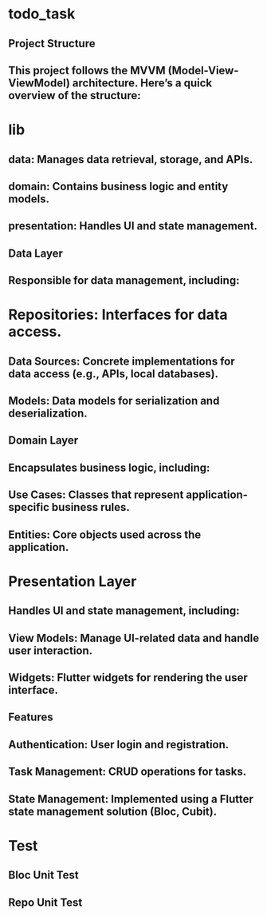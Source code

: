 # todo_task

## Project Structure
## This project follows the MVVM (Model-View-ViewModel) architecture. Here’s a quick overview of the structure:

# lib
## data: Manages data retrieval, storage, and APIs.
## domain: Contains business logic and entity models.
## presentation: Handles UI and state management.
## Data Layer
## Responsible for data management, including:

# Repositories: Interfaces for data access.
## Data Sources: Concrete implementations for data access (e.g., APIs, local databases).
## Models: Data models for serialization and deserialization.
## Domain Layer
## Encapsulates business logic, including:

## Use Cases: Classes that represent application-specific business rules.
## Entities: Core objects used across the application.
# Presentation Layer
## Handles UI and state management, including:

## View Models: Manage UI-related data and handle user interaction.
## Widgets: Flutter widgets for rendering the user interface.
## Features
## Authentication: User login and registration.
## Task Management: CRUD operations for tasks.
## State Management: Implemented using a Flutter state management solution (Bloc, Cubit).

# Test
## Bloc Unit Test
## Repo Unit Test
